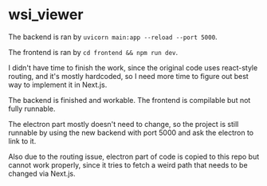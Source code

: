 # wsi_viewer

The backend is ran by `uvicorn main:app --reload --port 5000`.

The frontend is ran by `cd frontend && npm run dev`.

I didn't have time to finish the work, since the original code uses react-style routing, and it's mostly hardcoded, so I need more time to figure out best way to implement it in Next.js.

The backend is finished and workable. The frontend is compilable but not fully runnable.

The electron part mostly doesn't need to change, so the project is still runnable by using the new backend with port 5000 and ask the electron to link to it.

Also due to the routing issue, electron part of code is copied to this repo but cannot work properly, since it tries to fetch a weird path that needs to be changed via Next.js.
